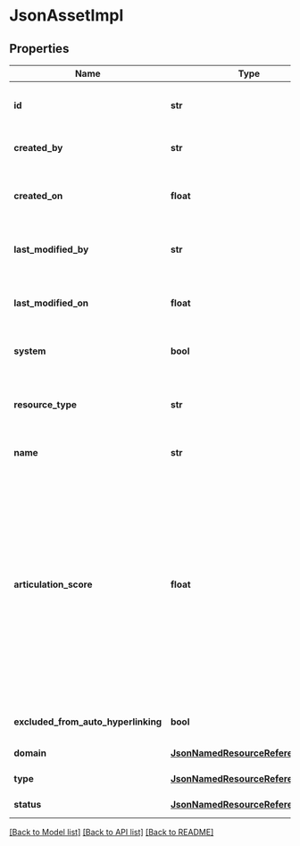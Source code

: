 # JsonAssetImpl

## Properties
Name | Type | Description | Notes
------------ | ------------- | ------------- | -------------
**id** | **str** | The &lt;code&gt;id&lt;/code&gt; of the represented object (entity) | 
**created_by** | **str** | The id of the user that created this resource | [optional] 
**created_on** | **float** | The timestamp (in UTC time standard) of the creation of this resource | [optional] 
**last_modified_by** | **str** | The id of the user who modified this resource the last time | [optional] 
**last_modified_on** | **float** | The timestamp (in UTC time standard) of the last modification of this resource | [optional] 
**system** | **bool** | Whether this is a system resource or not | [optional] 
**resource_type** | **str** | The type of this resource, i.e. [Community, Asset, Domain, Attribute, Relation, WorkflowInstance] | [optional] 
**name** | **str** | The name of the resource | [optional] 
**articulation_score** | **float** | The articulation score for this asset. &lt;p&gt; Expresses how well this asset is articulated. The articulation score is a percentage number ranging from 0 to 100. The articulation rules can be configured to calculate the articulation score. Whenever the asset is modified, by changing its attributes or statuses, the articulation score is re-evaluated | [optional] 
**excluded_from_auto_hyperlinking** | **bool** | Whether this asset is excluded from hyperlinking or not | [optional] 
**domain** | [**JsonNamedResourceReferenceImpl**](JsonNamedResourceReferenceImpl.md) | The domain this asset is part of | [optional] 
**type** | [**JsonNamedResourceReferenceImpl**](JsonNamedResourceReferenceImpl.md) | The type of this asset | [optional] 
**status** | [**JsonNamedResourceReferenceImpl**](JsonNamedResourceReferenceImpl.md) | The status of this asset | [optional] 

[[Back to Model list]](../README.md#documentation-for-models) [[Back to API list]](../README.md#documentation-for-api-endpoints) [[Back to README]](../README.md)


